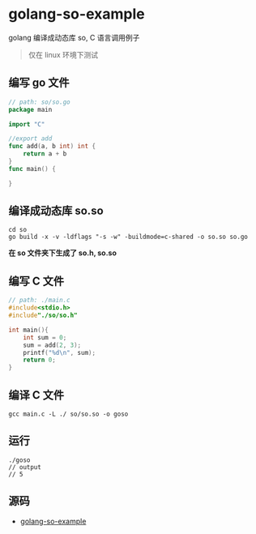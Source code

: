 # golang-so-example
golang 编译成动态库 so, C 语言调用例子

> 仅在 linux 环境下测试

## 编写 go 文件

```go
// path: so/so.go
package main

import "C"

//export add
func add(a, b int) int {
	return a + b
}
func main() {

}
```

## 编译成动态库 so.so

```shell
cd so
go build -x -v -ldflags "-s -w" -buildmode=c-shared -o so.so so.go
```

**在 so 文件夹下生成了 so.h, so.so**

## 编写 C 文件

```c
// path: ./main.c
#include<stdio.h>
#include"./so/so.h"

int main(){
	int sum = 0;
	sum = add(2, 3);
	printf("%d\n", sum);
	return 0;
}
```

## 编译 C 文件

```shell
gcc main.c -L ./ so/so.so -o goso
```

## 运行

```shell
./goso
// output 
// 5
```

## 源码

* [golang-so-example](https://github.com/jaronnie/golang-so-example)



